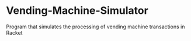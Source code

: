 # Vending-Machine-Simulator
Program that simulates the processing of vending machine transactions in Racket
